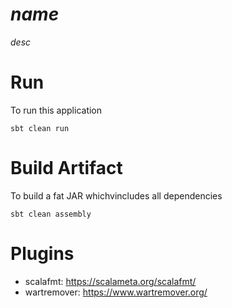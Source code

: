 # $name$
$desc$

# Run
To run this application
```
sbt clean run
```

# Build Artifact
To build a fat JAR whichvincludes all dependencies
```
sbt clean assembly
```

# Plugins
- scalafmt: https://scalameta.org/scalafmt/
- wartremover: https://www.wartremover.org/